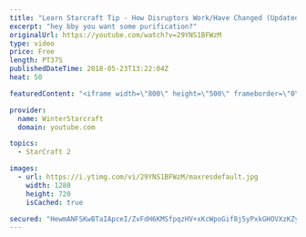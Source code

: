 ```yaml
---
title: "Learn Starcraft Tip - How Disruptors Work/Have Changed (Updated Patch 4.0 2018)"
excerpt: "hey bby you want some purification?"
originalUrl: https://youtube.com/watch?v=29YNS1BFWzM
type: video
price: Free
length: PT37S
publishedDateTime: 2018-05-23T13:22:04Z
heat: 50

featuredContent: "<iframe width=\"800\" height=\"500\" frameborder=\"0\" src=\"https://www.youtube.com/embed/29YNS1BFWzM\" allow=\"accelerometer; autoplay; encrypted-media; gyroscope; picture-in-picture\" allowfullscreen></iframe>"

provider:
  name: WinterStarcraft
  domain: youtube.com

topics:
  - StarCraft 2

images:
  - url: https://i.ytimg.com/vi/29YNS1BFWzM/maxresdefault.jpg
    width: 1280
    height: 720
    isCached: true

secured: "HewmANFSKwBTaIApceI/ZvFdH6KMSfpqzHV+xKcWpoGif8j5yPxkGHOVXzKZyf6zRMGCMLOSmZTA+Qdf4Wg00+fAUfyELCXOrUqIWtTxI+P0taeiH95yeAOcdI9Yaj2Vnp2JjwNZrcSghY0OdxxWApyi+K57VfYkwdRmhzgKEV9Ttekf1uC6TPJhblxzv92WbkUP5POULLn8NdrBcz6nkBn0PbCX/XpLR/0hU4ApN9PnbGVGrjfjfKSKjSNWKT9+qd0mOZzLkJB0GK1Z+mT/CIBmmssjL1G7ppnnTlTQ351IJSiS1GCdHPStzy3vF5glJvSRAGDGFWIa00WCgMkfD3HwHg1vhPWjvKkQLiuZC0FmLYxEKSfMu6tA/K2undc2kesPW5TPsRod5c63hZg757YUMu/3fQhYTtzwmU3ducw=;O+AhRkmB9M+2nwmInooGGg=="
---
```


